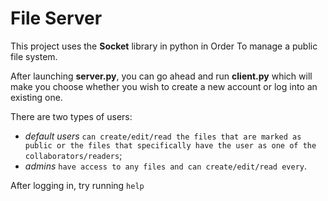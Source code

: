 # File Server

This project uses the **Socket** library in python in Order To manage a public file system.

After launching **server.py**, you can go ahead and run **client.py** which will make you choose whether you wish to create a new account or log into an existing one.

There are two types of users:
- *default users* `can create/edit/read the files that are marked as public or the files that specifically have the user as one of the collaborators/readers`;
- *admins* `have access to any files and can create/edit/read every`.

After logging in, try running `help`


